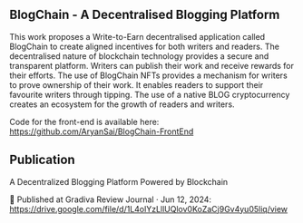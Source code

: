 ## BlogChain - A Decentralised Blogging Platform

This work proposes a Write-to-Earn decentralised application called BlogChain to create aligned incentives for both writers and readers. The decentralised nature of blockchain technology provides a secure and transparent platform. Writers can publish their work and receive rewards for their efforts. The use of BlogChain NFTs provides a mechanism for writers to prove ownership of their work. It enables readers to support their favourite writers through tipping. The use of a native BLOG cryptocurrency creates an ecosystem for the growth of readers and writers.

Code for the front-end is available here: https://github.com/AryanSai/BlogChain-FrontEnd

## Publication
A Decentralized Blogging Platform Powered by Blockchain

🔗 Published at Gradiva Review Journal · Jun 12, 2024: https://drive.google.com/file/d/1L4olYzLllUQlov0KoZaCj9Gv4yu05liq/view
